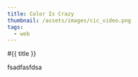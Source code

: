 ```yaml
---
title: Color Is Crazy
thumbnail: /assets/images/cic_video.png
tags:
  - web
---
```


#{{ title }}

fsadfasfdsa
